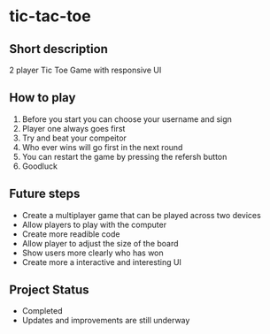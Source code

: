 # tic-tac-toe

## Short description
 2 player Tic Toe Game with responsive UI


## How to play
1. Before you start you can choose your username and sign 
2. Player one always goes first
3. Try and beat your compeitor
4. Who ever wins will go first in the next round
5. You can restart the game by pressing the refersh button
6. Goodluck

## Future steps

- Create a multiplayer game that can be played across two devices 
- Allow players to play with the computer
- Create more readible code
- Allow player to adjust the size of the board
- Show users more clearly who has won
- Create more a interactive and interesting UI

## Project Status 

- Completed
- Updates and improvements are still underway


